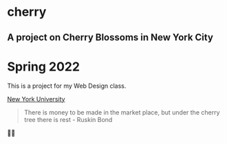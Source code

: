 # cherry
## A project on Cherry Blossoms in New York City

Spring 2022
===========

This is a project for my Web Design class.

[New York University](https://www.nyu.edu/)

> There is money to be made in the market place, but under the cherry tree there is rest - Ruskin Bond

🌸🍃

